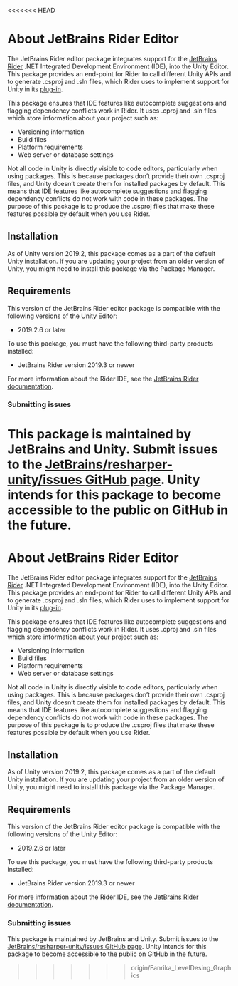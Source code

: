 <<<<<<< HEAD
# About JetBrains Rider Editor

The JetBrains Rider editor package integrates support for the [JetBrains Rider](https://www.jetbrains.com/rider/) .NET Integrated Development Environment (IDE), into the Unity Editor. This package provides an end-point for Rider to call different Unity APIs and to generate .csproj and .sln files, which Rider uses to implement support for Unity in its [plug-in](https://github.com/JetBrains/resharper-unity). 

This package ensures that IDE features like autocomplete suggestions and flagging dependency conflicts work in Rider. It uses .cproj and .sln files which store information about your project such as:

* Versioning information
* Build files
* Platform requirements
* Web server or database settings

Not all code in Unity is directly visible to code editors, particularly when using packages. This is because packages don’t provide their own .csproj files, and Unity doesn’t create them for installed packages by default. This means that IDE features like autocomplete suggestions and flagging dependency conflicts do not work with code in these packages. The purpose of this package is to produce the .csproj files that make these features possible by default when you use Rider.

## Installation

As of Unity version 2019.2, this package comes as a part of the default Unity installation. If you are updating your project from an older version of Unity, you might need to install this package via the Package Manager.

## Requirements

This version of the JetBrains Rider editor package is compatible with the following versions of the Unity Editor:

* 2019.2.6 or later

To use this package, you must have the following third-party products installed:

* JetBrains Rider version 2019.3 or newer

For more information about the Rider IDE, see the [JetBrains Rider documentation](https://www.jetbrains.com/rider/documentation/).

### Submitting issues

This package is maintained by JetBrains and Unity. Submit issues to the [JetBrains/resharper-unity/issues GitHub page](https://github.com/JetBrains/resharper-unity/issues). Unity intends for this package to become accessible to the public on GitHub in the future.
=======
# About JetBrains Rider Editor

The JetBrains Rider editor package integrates support for the [JetBrains Rider](https://www.jetbrains.com/rider/) .NET Integrated Development Environment (IDE), into the Unity Editor. This package provides an end-point for Rider to call different Unity APIs and to generate .csproj and .sln files, which Rider uses to implement support for Unity in its [plug-in](https://github.com/JetBrains/resharper-unity). 

This package ensures that IDE features like autocomplete suggestions and flagging dependency conflicts work in Rider. It uses .cproj and .sln files which store information about your project such as:

* Versioning information
* Build files
* Platform requirements
* Web server or database settings

Not all code in Unity is directly visible to code editors, particularly when using packages. This is because packages don’t provide their own .csproj files, and Unity doesn’t create them for installed packages by default. This means that IDE features like autocomplete suggestions and flagging dependency conflicts do not work with code in these packages. The purpose of this package is to produce the .csproj files that make these features possible by default when you use Rider.

## Installation

As of Unity version 2019.2, this package comes as a part of the default Unity installation. If you are updating your project from an older version of Unity, you might need to install this package via the Package Manager.

## Requirements

This version of the JetBrains Rider editor package is compatible with the following versions of the Unity Editor:

* 2019.2.6 or later

To use this package, you must have the following third-party products installed:

* JetBrains Rider version 2019.3 or newer

For more information about the Rider IDE, see the [JetBrains Rider documentation](https://www.jetbrains.com/rider/documentation/).

### Submitting issues

This package is maintained by JetBrains and Unity. Submit issues to the [JetBrains/resharper-unity/issues GitHub page](https://github.com/JetBrains/resharper-unity/issues). Unity intends for this package to become accessible to the public on GitHub in the future.
>>>>>>> origin/Fanrika_LevelDesing_Graphics
